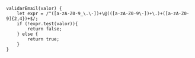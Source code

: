 	validarEmail(valor) {
		let expr = /^([a-zA-Z0-9_\.\-])+\@(([a-zA-Z0-9\-])+\.)+([a-zA-Z0-9]{2,4})+$/;
		if (!expr.test(valor)){
			return false;
		} else {
			return true;
		}
	}
